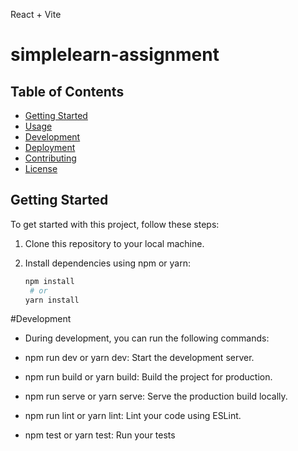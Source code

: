 React + Vite

# simplelearn-assignment



## Table of Contents

- [Getting Started](#getting-started)
- [Usage](#usage)
- [Development](#development)
- [Deployment](#deployment)
- [Contributing](#contributing)
- [License](#license)

## Getting Started

To get started with this project, follow these steps:

1. Clone this repository to your local machine.
2. Install dependencies using npm or yarn:

   ```bash
   npm install
    # or
   yarn install

#Development
- During development, you can run the following commands:

- npm run dev or yarn dev: Start the development server.
- npm run build or yarn build: Build the project for production.
- npm run serve or yarn serve: Serve the production build locally.
- npm run lint or yarn lint: Lint your code using ESLint.
- npm test or yarn test: Run your tests
